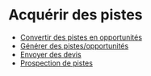 # Acquérir des pistes

  * [Convertir des pistes en opportunités](acquire_leads/convert.html)
  * [Générer des pistes/opportunités](acquire_leads/generate_leads.html)
  * [Envoyer des devis](acquire_leads/send_quotes.html)
  * [Prospection de pistes](acquire_leads/lead_mining.html)

